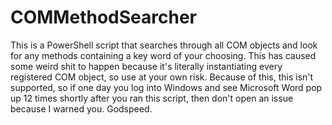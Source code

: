 # COMMethodSearcher
This is a PowerShell script that searches through all COM objects and look for any methods containing a key word of your choosing.
This has caused some weird shit to happen because it's literally instantiating every registered COM object, so use at your own risk. Because of this, this isn't supported, so if one day you log into Windows and see Microsoft Word pop up 12 times shortly after you ran this script, then don't open an issue because I warned you. Godspeed.
